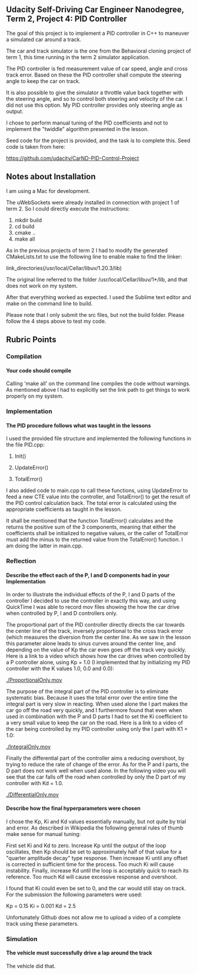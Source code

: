 ## Udacity Self-Driving Car Engineer Nanodegree, Term 2, Project 4: PID Controller

The goal of this project is to implement a PID controller in C++ to maneuver a simulated car around a track.

The car and track simulator is the one from the Behavioral cloning project of term 1, this time running in the term 2 simulator application.

The PID controller is fed measurement value of car speed, angle and cross track error. Based on these the PID controller shall compute the steering angle to keep the car on track.

It is also possible to give the simulator a throttle value back together with the steering angle, and so to control both steering and velocity of the car. I did not use this option. My PID controller provides only steering angle as output.

I chose to perform manual tuning of the PID coefficients and not to implement the "twiddle" algorithm presented in the lesson.

Seed code for the project is provided, and the task is to complete this. Seed code is taken from here:

https://github.com/udacity/CarND-PID-Control-Project

## Notes about Installation

I am using a Mac for development.

The uWebSockets were already installed in connection with project 1 of term 2. So I could directly execute the instructions:

1. mkdir build
2. cd build
3. cmake ..
4. make all

As in the previous projects of term 2 I had to modify the generated CMakeLists.txt to use the following line to enable make to find the linker:

link_directories(/usr/local/Cellar/libuv/1.20.3/lib)

The original line referred to the folder /usr/local/Cellar/libuv/1*/lib, and that does not work on my system.

After that everything worked as expected. I used the Sublime text editor and make on the command line to build.

Please note that I only submit the src files, but not the build folder. Please follow the 4 steps above to test my code.

## Rubric Points

### Compilation

#### Your code should compile  

Calling 'make all' on the command line compiles the code without warnings. As mentioned above I had to explicitly set the link path to get things to work properly on my system.

### Implementation

#### The PID procedure follows what was taught in the lessons

I used the provided file structure and implemented the following functions in the file PID.cpp:

1. Init()

2. UpdateError()

3. TotalError()

I also added code to main.cpp to call these functions, using UpdateError to feed a new CTE value into the controller, and TotalError() to get the result of the PID control calculation back. The total error is calculated using the appropriate coefficients as taught in the lesson.

It shall be mentioned that the function TotalError() calculates and the returns the positive sum of the 3 components, meaning that either the coefficients shall be initialized to negative values, or the caller of TotalError must add the minus to the returned value from the TotalError() function. I am doing the latter in main.cpp.

### Reflection

#### Describe the effect each of the P, I and D components had in your Implementation

In order to illustrate the individual effects of the P, I and D parts of the controller I decided to use the controller in exactly this way, and using QuickTime I was able to record mov files showing the how the car drive when controlled by P, I and D controllers only.

The proportional part of the PID controller directly directs the car towards the center line of the track, inversely proportional to the cross track error (which measures the diversion from the center line. As we saw in the lesson this parameter alone leads to sinus curves around the center line, and depending on the value of Kp the car even goes off the track very quickly. Here is a link to a video which shows how the car drives when controlled by a P controller alone, using Kp = 1.0 (I implemented that by initializing my PID controller with the K values 1.0, 0.0 and 0.0):

[./ProportionalOnly.mov](./ProportionalOnly.mov)

The purpose of the integral part of the PID controller is to eliminate systematic bias. Because it uses the total error over the entire time the integral part is very slow in reacting. When used alone the I part makes the car go off the road very quickly, and I furthermore found that even when used in combination with the P and D parts I had to set the Ki coefficient to a very small value to keep the car on the road. Here is a link to a video of the car being controlled by my PID controller using only the I part with K1 = 1.0:

[./IntegralOnly.mov](./IntegralOnly.mov)

Finally the differential part of the controller aims a reducing overshoot, by trying to reduce the rate of change of the error. As for the P and I parts, the D part does not work well when used alone. In the following video you will see that the car falls off the road when controlled by only the D part of my controller with Kd = 1.0.

[./DifferentialOnly.mov](./DifferentialOnly.mov)

#### Describe how the final hyperparameters were chosen

I chose the Kp, Ki and Kd values essentially manually, but not quite by trial and error. As described in Wikipedia the following general rules of thumb make sense for manual tuning:

First set Ki and Kd to zero. Increase Kp until the output of the loop oscillates, then Kp should be set to approximately half of that value for a "quarter amplitude decay" type response. Then increase Ki until any offset is corrected in sufficient time for the process. Too much Ki will cause instability. Finally, increase Kd until the loop is acceptably quick to reach its reference. Too much Kd will cause excessive response and overshoot.

I found that Ki could even be set to 0, and the car would still stay on track. For the submission the following parameters were used:

Kp = 0.15
Ki = 0.001
Kd = 2.5

Unfortunately Github does not allow me to upload a video of a complete track using these parameters.

### Simulation

#### The vehicle must successfully drive a lap around the track

The vehicle did that.
